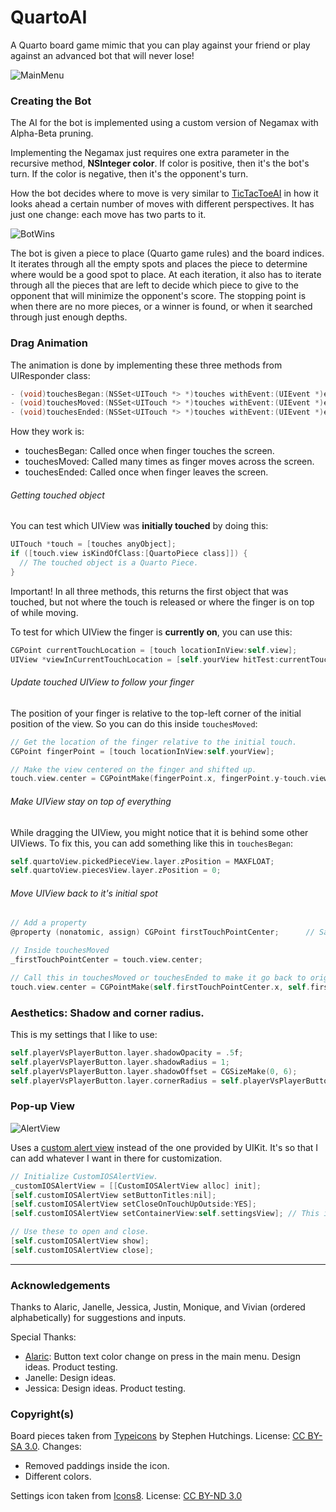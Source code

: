 # QuartoAI

A Quarto board game mimic that you can play against your friend or play against an advanced bot that will never lose!

![MainMenu](https://cloud.githubusercontent.com/assets/12219300/19020274/4048cef2-8859-11e6-9ae5-223f17347e6f.gif)

### Creating the Bot

The AI for the bot is implemented using a custom version of Negamax with Alpha-Beta pruning.  

Implementing the Negamax just requires one extra parameter in the recursive method, **NSInteger color**.
If color is positive, then it's the bot's turn.
If the color is negative, then it's the opponent's turn.

How the bot decides where to move is very similar to [TicTacToeAI](https://github.com/logicxd/TicTacToeAI) in how it looks ahead a certain number of moves with different perspectives.
It has just one change: each move has two parts to it.

![BotWins](https://cloud.githubusercontent.com/assets/12219300/19020428/63fcaca2-885d-11e6-99db-660d4264d120.gif)

The bot is given a piece to place (Quarto game rules) and the board indices.
It iterates through all the empty spots and places the piece to determine where would be a good spot to place.
At each iteration, it also has to iterate through all the pieces that are left to decide which piece to give to the opponent that will minimize the opponent's score.
The stopping point is when there are no more pieces, or a winner is found, or when it searched through just enough depths.

### Drag Animation

The animation is done by implementing these three methods from UIResponder class:

```Objective-C
- (void)touchesBegan:(NSSet<UITouch *> *)touches withEvent:(UIEvent *)event;
- (void)touchesMoved:(NSSet<UITouch *> *)touches withEvent:(UIEvent *)event;
- (void)touchesEnded:(NSSet<UITouch *> *)touches withEvent:(UIEvent *)event;
```
How they work is:
* touchesBegan: Called once when finger touches the screen.
* touchesMoved: Called many times as finger moves across the screen.
* touchesEnded: Called once when finger leaves the screen.

###### Getting touched object

You can test which UIView was **initially touched** by doing this:
```Objective-C
UITouch *touch = [touches anyObject];
if ([touch.view isKindOfClass:[QuartoPiece class]]) {
  // The touched object is a Quarto Piece.
}
```
Important! In all three methods, this returns the first object that was touched, but not where the touch is released or where the finger is on top of while moving.

To test for which UIView the finger is **currently on**, you can use this:
```Objective-C
CGPoint currentTouchLocation = [touch locationInView:self.view];
UIView *viewInCurrentTouchLocation = [self.yourView hitTest:currentTouchLocation withEvent:nil];
```

###### Update touched UIView to follow your finger

The position of your finger is relative to the top-left corner of the initial position of the view. So you can do this inside `touchesMoved`:
```Objective-C
// Get the location of the finger relative to the initial touch.
CGPoint fingerPoint = [touch locationInView:self.yourView];

// Make the view centered on the finger and shifted up.
touch.view.center = CGPointMake(fingerPoint.x, fingerPoint.y-touch.view.frame.size.height / 2.f);
```
###### Make UIView stay on top of everything

While dragging the UIView, you might notice that it is behind some other UIViews. To fix this, you can add something like this in `touchesBegan`:
```Objective-C
self.quartoView.pickedPieceView.layer.zPosition = MAXFLOAT;
self.quartoView.piecesView.layer.zPosition = 0;
```

###### Move UIView back to it's initial spot

```Objective-C
// Add a property
@property (nonatomic, assign) CGPoint firstTouchPointCenter;      // Saves the location of the first touch.

// Inside touchesMoved        
_firstTouchPointCenter = touch.view.center;

// Call this in touchesMoved or touchesEnded to make it go back to original spot.
touch.view.center = CGPointMake(self.firstTouchPointCenter.x, self.firstTouchPointCenter.y);
```

### Aesthetics: Shadow and corner radius.

This is my settings that I like to use:
```Objective-C
self.playerVsPlayerButton.layer.shadowOpacity = .5f;
self.playerVsPlayerButton.layer.shadowRadius = 1;
self.playerVsPlayerButton.layer.shadowOffset = CGSizeMake(0, 6);
self.playerVsPlayerButton.layer.cornerRadius = self.playerVsPlayerButton.bounds.size.height * 1/8.f;
```

### Pop-up View

![AlertView](https://cloud.githubusercontent.com/assets/12219300/19024537/7fb65882-88ba-11e6-94ad-8545a1420367.gif)

Uses a [custom alert view](https://github.com/wimagguc/ios-custom-alertview) instead of the one provided by UIKit. It's so that I can add whatever I want in there for customization.

```Objective-C
// Initialize CustomIOSAlertView.
_customIOSAlertView = [[CustomIOSAlertView alloc] init];
[self.customIOSAlertView setButtonTitles:nil];
[self.customIOSAlertView setCloseOnTouchUpOutside:YES];
[self.customIOSAlertView setContainerView:self.settingsView]; // This is your custom view you want to use inside the AlertView.

// Use these to open and close.
[self.customIOSAlertView show];
[self.customIOSAlertView close];
```
---

### Acknowledgements

Thanks to Alaric, Janelle, Jessica, Justin, Monique, and Vivian (ordered alphabetically) for suggestions and inputs.

Special Thanks:
* [Alaric](https://github.com/AlaricGonzales): Button text color change on press in the main menu. Design ideas. Product testing.
* Janelle: Design ideas.
* Jessica: Design ideas. Product testing.

### Copyright(s)

Board pieces taken from [Typeicons](http://www.typicons.com) by Stephen Hutchings.
License: [CC BY-SA 3.0](https://creativecommons.org/licenses/by-sa/3.0/).
Changes:
* Removed paddings inside the icon.
* Different colors.

Settings icon taken from [Icons8](https://www.icons8.com).
License: [CC BY-ND 3.0](https://creativecommons.org/licenses/by-nd/3.0/)
